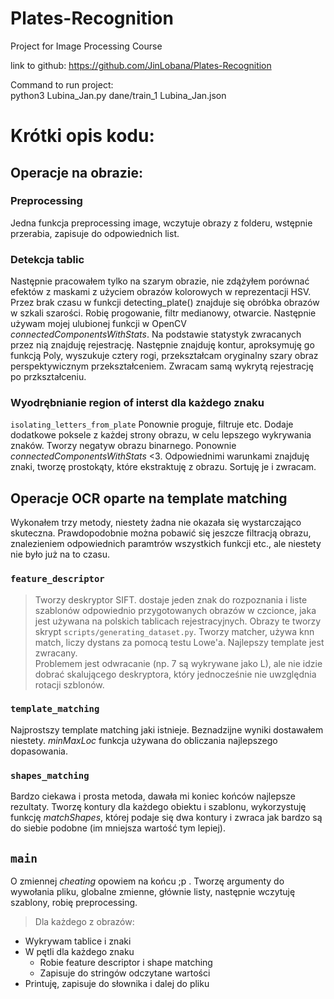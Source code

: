 # Plates-Recognition
Project for Image Processing Course

link to github: https://github.com/JinLobana/Plates-Recognition

Command to run project:  
python3 Lubina_Jan.py dane/train_1 Lubina_Jan.json

# Krótki opis kodu:
## Operacje na obrazie:
### Preprocessing
Jedna funkcja preprocessing image, wczytuje obrazy z folderu, wstępnie przerabia, zapisuje do odpowiednich list.  
### Detekcja tablic
Następnie pracowałem tylko na szarym obrazie, nie zdążyłem porównać efektów z maskami z użyciem obrazów kolorowych w reprezentacji HSV. Przez brak czasu w funkcji detecting_plate() znajduje się obróbka obrazów w szkali szarości. Robię progowanie, filtr medianowy, otwarcie. Następnie używam mojej ulubionej funkcji w OpenCV *connectedComponentsWithStats*. Na podstawie statystyk zwracanych przez nią znajduję rejestrację. Następnie znajduję kontur, aproksymuję go funkcją Poly, wyszukuje cztery rogi, przekształcam oryginalny szary obraz perspektywicznym przekształceniem. Zwracam samą wykrytą rejestrację po przkształceniu. 

### Wyodrębnianie region of interst dla każdego znaku
```isolating_letters_from_plate``` Ponownie proguje, filtruje etc. Dodaje dodatkowe poksele z każdej strony obrazu, w celu lepszego wykrywania znaków. Tworzy negatyw obrazu binarnego. Ponownie *connectedComponentsWithStats* \<3. Odpowiednimi warunkami znajduję znaki, tworzę prostokąty, które ekstraktuję z obrazu. Sortuję je i zwracam. 

## Operacje OCR oparte na template matching

Wykonałem trzy metody, niestety żadna nie okazała się wystarczająco skuteczna. Prawdopodobnie można pobawić się jeszcze filtracją obrazu, znalezieniem odpowiednich paramtrów wszystkich funkcji etc., ale niestety nie było już na to czasu. 

### ```feature_descriptor```
> Tworzy deskryptor SIFT. dostaje jeden znak do rozpoznania i liste szablonów odpowiednio przygotowanych obrazów w czcionce, jaka jest używana na polskich tablicach rejestracyjnych. Obrazy te tworzy skrypt ```scripts/generating_dataset.py```. Tworzy matcher, używa knn match, liczy dystans za pomocą testu Lowe'a. Najlepszy template jest zwracany.  
> Problemem jest odwracanie (np. 7 są wykrywane jako L), ale nie idzie dobrać skalującego deskryptora, który jednocześnie nie uwzględnia rotacji szblonów. 

### ```template_matching```
Najprostszy template matching jaki istnieje. Beznadzijne wyniki dostawałem niestety. *minMaxLoc* funkcja używana do obliczania najlepszego dopasowania. 

### ```shapes_matching```
Bardzo ciekawa i prosta metoda, dawała mi koniec końców najlepsze rezultaty. Tworzę kontury dla każdego obiektu i szablonu, wykorzystuję funkcję *matchShapes*, której podaje się dwa kontury i zwraca jak bardzo są do siebie podobne (im mniejsza wartość tym lepiej). 

## ```main```

O zmiennej *cheating* opowiem na końcu ;p . Tworzę argumenty do wywołania pliku, globalne zmienne, głównie listy, następnie wczytuję szablony, robię preprocessing.  
> Dla każdego z obrazów:
- Wykrywam tablice i znaki
- W pętli dla każdego znaku  
    - Robie feature descriptor i shape matching
    - Zapisuje do stringów odczytane wartości
- Printuję, zapisuje do słownika i dalej do pliku

